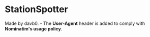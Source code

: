 # StationSpotter

Made by davb0. - The **User-Agent** header is added to comply with **Nominatim's usage policy**. 
